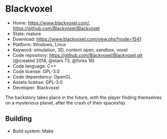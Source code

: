 # Blackvoxel

- Home: https://www.blackvoxel.com/, https://github.com/Blackvoxel/Blackvoxel
- State: mature
- Download: https://www.blackvoxel.com/view.php?node=1541
- Platform: Windows, Linux
- Keyword: simulation, 3D, content open, sandbox, voxel
- Code repository: https://github.com/Blackvoxel/Blackvoxel.git (@created 2014, @stars 73, @forks 16)
- Code language: C++
- Code license: GPL-3.0
- Code dependency: OpenGL
- Assets license: GPL-3.0
- Developer: Blackvoxel

The backstory takes place in the future, with the player finding themselves on a mysterious planet, after the crash of their spaceship.

## Building

- Build system: Make
